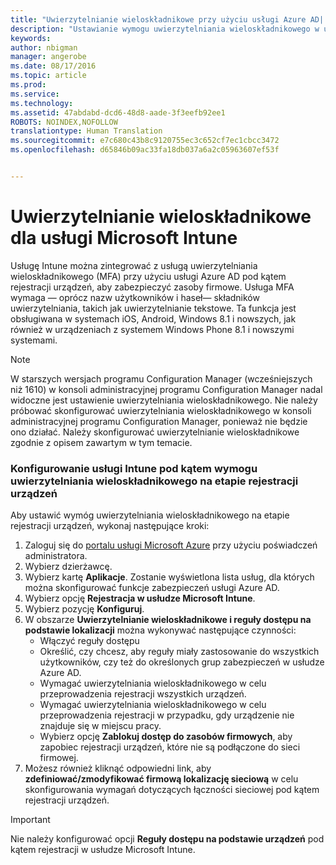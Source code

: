 ```yaml
---
title: "Uwierzytelnianie wieloskładnikowe przy użyciu usługi Azure AD| Microsoft Intune"
description: "Ustawianie wymogu uwierzytelniania wieloskładnikowego w usłudze Azure AD do celów rejestracji urządzeń."
keywords: 
author: nbigman
manager: angerobe
ms.date: 08/17/2016
ms.topic: article
ms.prod: 
ms.service: 
ms.technology: 
ms.assetid: 47abdabd-dcd6-48d8-aade-3f3eefb92ee1
ROBOTS: NOINDEX,NOFOLLOW
translationtype: Human Translation
ms.sourcegitcommit: e7c680c43b8c9120755ec3c652cf7ec1cbcc3472
ms.openlocfilehash: d65846b09ac33fa18db037a6a2c05963607ef53f


---
```


# Uwierzytelnianie wieloskładnikowe dla usługi Microsoft Intune

Usługę Intune można zintegrować z usługą uwierzytelniania wieloskładnikowego (MFA) przy użyciu usługi Azure AD pod kątem rejestracji urządzeń, aby zabezpieczyć zasoby firmowe. Usługa MFA wymaga — oprócz nazw użytkowników i haseł— składników uwierzytelniania, takich jak uwierzytelnianie tekstowe. Ta funkcja jest obsługiwana w systemach iOS, Android, Windows 8.1 i nowszych, jak również w urządzeniach z systemem Windows Phone 8.1 i nowszymi systemami.

> [!NOTE]
>
> W starszych wersjach programu Configuration Manager (wcześniejszych niż 1610) w konsoli administracyjnej programu Configuration Manager nadal widoczne jest ustawienie uwierzytelniania wieloskładnikowego. Nie należy próbować skonfigurować uwierzytelniania wieloskładnikowego w konsoli administracyjnej programu Configuration Manager, ponieważ nie będzie ono działać. Należy skonfigurować uwierzytelnianie wieloskładnikowe zgodnie z opisem zawartym w tym temacie.

### Konfigurowanie usługi Intune pod kątem wymogu uwierzytelniania wieloskładnikowego na etapie rejestracji urządzeń
Aby ustawić wymóg uwierzytelniania wieloskładnikowego na etapie rejestracji urządzeń, wykonaj następujące kroki:

1. Zaloguj się do [portalu usługi Microsoft Azure](https://manage.windowsazure.com) przy użyciu poświadczeń administratora.
2. Wybierz dzierżawcę.
2. Wybierz kartę **Aplikacje**. Zostanie wyświetlona lista usług, dla których można skonfigurować funkcje zabezpieczeń usługi Azure AD.
3. Wybierz opcję **Rejestracja w usłudze Microsoft Intune**.
4. Wybierz pozycję **Konfiguruj**. 
5. W obszarze **Uwierzytelnianie wieloskładnikowe i reguły dostępu na podstawie lokalizacji** można wykonywać następujące czynności:
    -  Włączyć reguły dostępu
    -  Określić, czy chcesz, aby reguły miały zastosowanie do wszystkich użytkowników, czy też do określonych grup zabezpieczeń w usłudze Azure AD.
    -  Wymagać uwierzytelniania wieloskładnikowego w celu przeprowadzenia rejestracji wszystkich urządzeń.
    -  Wymagać uwierzytelniania wieloskładnikowego w celu przeprowadzenia rejestracji w przypadku, gdy urządzenie nie znajduje się w miejscu pracy.
    -  Wybierz opcję **Zablokuj dostęp do zasobów firmowych**, aby zapobiec rejestracji urządzeń, które nie są podłączone do sieci firmowej. 
4. Możesz również kliknąć odpowiedni link, aby **zdefiniować/zmodyfikować firmową lokalizację sieciową** w celu skonfigurowania wymagań dotyczących łączności sieciowej pod kątem rejestracji urządzeń.
> [!IMPORTANT]
> 
> Nie należy konfigurować opcji **Reguły dostępu na podstawie urządzeń** pod kątem rejestracji w usłudze Microsoft Intune.



<!--HONumber=Aug16_HO4-->


